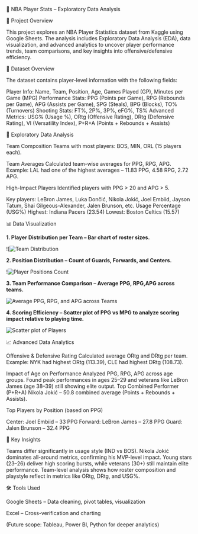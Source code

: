 🏀 NBA Player Stats – Exploratory Data Analysis

📌 Project Overview

This project explores an NBA Player Statistics dataset from Kaggle using Google Sheets. The analysis includes Exploratory Data Analysis (EDA), data visualization, and advanced analytics to uncover player performance trends, team comparisons, and key insights into offensive/defensive efficiency.

📂 Dataset Overview

The dataset contains player-level information with the following fields:

Player Info: Name, Team, Position, Age, Games Played (GP), Minutes per Game (MPG)
Performance Stats: PPG (Points per Game), RPG (Rebounds per Game), APG (Assists per Game), SPG (Steals), BPG (Blocks), TO% (Turnovers)
Shooting Stats: FT%, 2P%, 3P%, eFG%, TS%
Advanced Metrics: USG% (Usage %), ORtg (Offensive Rating), DRtg (Defensive Rating), VI (Versatility Index), P+R+A (Points + Rebounds + Assists)

🔎 Exploratory Data Analysis

Team Composition
Teams with most players: BOS, MIN, ORL (15 players each).

Team Averages
Calculated team-wise averages for PPG, RPG, APG.
Example: LAL had one of the highest averages – 11.83 PPG, 4.58 RPG, 2.72 APG.

High-Impact Players
Identified players with PPG > 20 and APG > 5.

Key players: LeBron James, Luka Dončić, Nikola Jokić, Joel Embiid, Jayson Tatum, Shai Gilgeous-Alexander, Jalen Brunson, etc.
Usage Percentage (USG%)
Highest: Indiana Pacers (23.54)
Lowest: Boston Celtics (15.57)

📊 Data Visualization

**1. Player Distribution per Team – Bar chart of roster sizes.**

![![Team Distribution](https://github.com/user-attachments/assets/3c1541f8-b8a5-4615-9577-c0b27a33d5b7)

**2. Position Distribution – Count of Guards, Forwards, and Centers.**

!![Player Positions Count](https://github.com/user-attachments/assets/d92cabe3-3122-4390-a7ad-76f37eff3008)


**3. Team Performance Comparison – Average PPG, RPG,APG across teams.**

![Average PPG, RPG, and APG across Teams](https://github.com/user-attachments/assets/683a0cfc-36b2-4007-b900-4bc00df76054)

**4. Scoring Efficiency – Scatter plot of PPG vs MPG to analyze scoring impact relative to playing time.**

![Scatter plot of Players](https://github.com/user-attachments/assets/4c263691-b6c8-4ffb-a0b0-157869b688c3)



📈 Advanced Data Analytics

Offensive & Defensive Rating
Calculated average ORtg and DRtg per team.
Example: NYK had highest ORtg (113.39), CLE had highest DRtg (108.73).

Impact of Age on Performance
Analyzed PPG, RPG, APG across age groups.
Found peak performances in ages 25–29 and veterans like LeBron James (age 38–39) still showing elite output.
Top Combined Performer (P+R+A)
Nikola Jokić – 50.8 combined average (Points + Rebounds + Assists).

Top Players by Position (based on PPG)

Center: Joel Embiid – 33 PPG
Forward: LeBron James – 27.8 PPG
Guard: Jalen Brunson – 32.4 PPG

🚀 Key Insights

Teams differ significantly in usage style (IND vs BOS).
Nikola Jokić dominates all-around metrics, confirming his MVP-level impact.
Young stars (23–26) deliver high scoring bursts, while veterans (30+) still maintain elite performance.
Team-level analysis shows how roster composition and playstyle reflect in metrics like ORtg, DRtg, and USG%.

🛠️ Tools Used

Google Sheets – Data cleaning, pivot tables, visualization

Excel – Cross-verification and charting

(Future scope: Tableau, Power BI, Python for deeper analytics)
